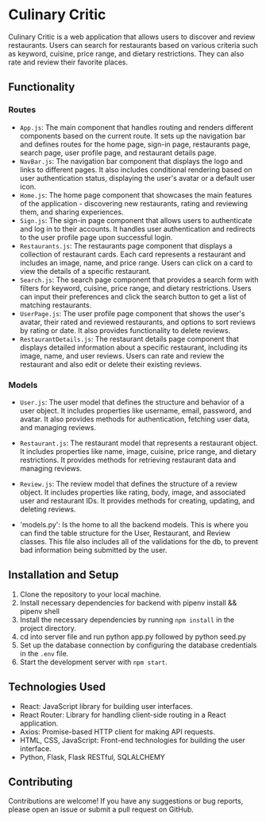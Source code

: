 # Culinary Critic

Culinary Critic is a web application that allows users to discover and review restaurants. Users can search for restaurants based on various criteria such as keyword, cuisine, price range, and dietary restrictions. They can also rate and review their favorite places.

## Functionality

### Routes

- `App.js`: The main component that handles routing and renders different components based on the current route. It sets up the navigation bar and defines routes for the home page, sign-in page, restaurants page, search page, user profile page, and restaurant details page.
- `NavBar.js`: The navigation bar component that displays the logo and links to different pages. It also includes conditional rendering based on user authentication status, displaying the user's avatar or a default user icon.
- `Home.js`: The home page component that showcases the main features of the application - discovering new restaurants, rating and reviewing them, and sharing experiences.
- `Sign.js`: The sign-in page component that allows users to authenticate and log in to their accounts. It handles user authentication and redirects to the user profile page upon successful login.
- `Restaurants.js`: The restaurants page component that displays a collection of restaurant cards. Each card represents a restaurant and includes an image, name, and price range. Users can click on a card to view the details of a specific restaurant.
- `Search.js`: The search page component that provides a search form with filters for keyword, cuisine, price range, and dietary restrictions. Users can input their preferences and click the search button to get a list of matching restaurants.
- `UserPage.js`: The user profile page component that shows the user's avatar, their rated and reviewed restaurants, and options to sort reviews by rating or date. It also provides functionality to delete reviews.
- `RestaurantDetails.js`: The restaurant details page component that displays detailed information about a specific restaurant, including its image, name, and user reviews. Users can rate and review the restaurant and also edit or delete their existing reviews.

### Models

- `User.js`: The user model that defines the structure and behavior of a user object. It includes properties like username, email, password, and avatar. It also provides methods for authentication, fetching user data, and managing reviews.
- `Restaurant.js`: The restaurant model that represents a restaurant object. It includes properties like name, image, cuisine, price range, and dietary restrictions. It provides methods for retrieving restaurant data and managing reviews.
- `Review.js`: The review model that defines the structure of a review object. It includes properties like rating, body, image, and associated user and restaurant IDs. It provides methods for creating, updating, and deleting reviews.

- 'models.py': Is the home to all the backend models. This is where you can find the table structure for the User, Restaurant, and Review classes. This file also includes all of the validations for the db, to prevent bad information being submitted by the user. 

## Installation and Setup

1. Clone the repository to your local machine.
2. Install necessary dependencies for backend with pipenv install && pipenv shell
3. Install the necessary dependencies by running `npm install` in the project directory.
4. cd into server file and run python app.py followed by python seed.py
5. Set up the database connection by configuring the database credentials in the `.env` file.
6. Start the development server with `npm start`.

## Technologies Used

- React: JavaScript library for building user interfaces.
- React Router: Library for handling client-side routing in a React application.
- Axios: Promise-based HTTP client for making API requests.
- HTML, CSS, JavaScript: Front-end technologies for building the user interface.
- Python, Flask, Flask RESTful, SQLALCHEMY

## Contributing

Contributions are welcome! If you have any suggestions or bug reports, please open an issue or submit a pull request on GitHub.


